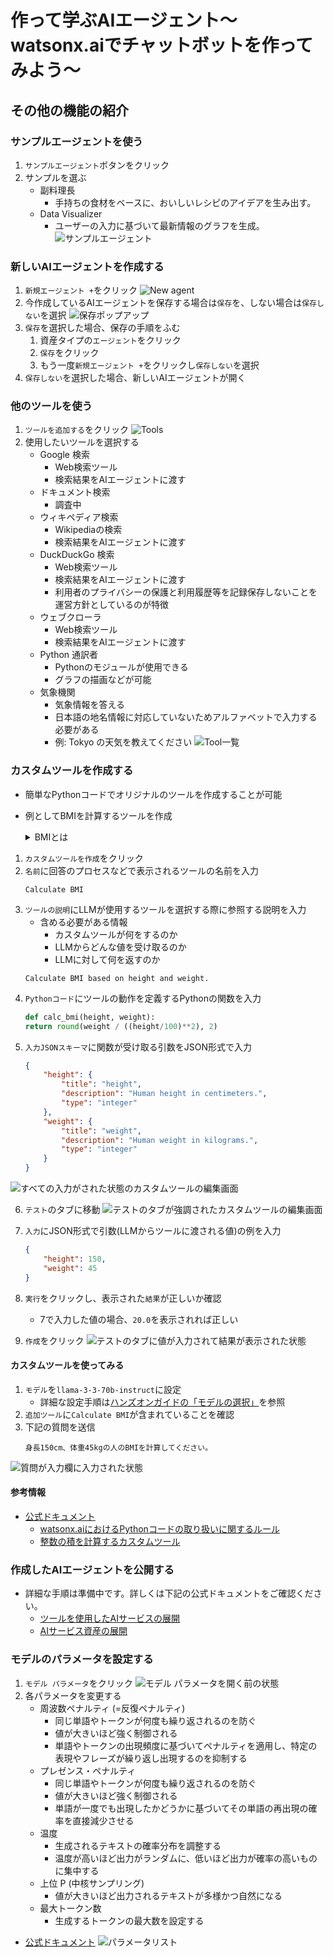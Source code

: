 # 作って学ぶAIエージェント〜watsonx.aiでチャットボットを作ってみよう〜
## その他の機能の紹介
### サンプルエージェントを使う
1. `サンプルエージェント`ボタンをクリック
2. サンプルを選ぶ
    - 副料理長
        - 手持ちの食材をベースに、おいしいレシピのアイデアを生み出す。
    - Data Visualizer
        - ユーザーの入力に基づいて最新情報のグラフを生成。
![サンプルエージェント](images/2010.png)

### 新しいAIエージェントを作成する
1. `新規エージェント +`をクリック
![New agent](images/2011.png)
2. 今作成しているAIエージェントを保存する場合は`保存`を、しない場合は`保存しない`を選択
![保存ポップアップ](images/2020.png)
3. `保存`を選択した場合、保存の手順をふむ
    1. 資産タイプの`エージェント`をクリック
    2. `保存`をクリック
    3. もう一度`新規エージェント +`をクリックし`保存しない`を選択
4. `保存しない`を選択した場合、新しいAIエージェントが開く

### 他のツールを使う
1. `ツールを追加する`をクリック
![Tools](images/2030.png)
2. 使用したいツールを選択する
    - Google 検索
        - Web検索ツール
        - 検索結果をAIエージェントに渡す
    - ドキュメント検索
        - 調査中
    - ウィキペディア検索
        - Wikipediaの検索
        - 検索結果をAIエージェントに渡す
    - DuckDuckGo 検索
        - Web検索ツール
        - 検索結果をAIエージェントに渡す
        - 利用者のプライバシーの保護と利用履歴等を記録保存しないことを運営方針としているのが特徴
    - ウェブクローラ
        - Web検索ツール
        - 検索結果をAIエージェントに渡す
    - Python 通訳者
        - Pythonのモジュールが使用できる
        - グラフの描画などが可能
    - 気象機関
        - 気象情報を答える
        - 日本語の地名情報に対応していないためアルファベットで入力する必要がある
        - 例: Tokyo の天気を教えてください
![Tool一覧](images/2040.png)

### カスタムツールを作成する
- 簡単なPythonコードでオリジナルのツールを作成することが可能
- 例としてBMIを計算するツールを作成
    <details><summary>BMIとは</summary>

    - Body Mass Indexの略で肥満度を表す指数
    </details>

1. `カスタムツールを作成`をクリック
2. `名前`に回答のプロセスなどで表示されるツールの名前を入力
    ```
    Calculate BMI
    ```
3. `ツールの説明`にLLMが使用するツールを選択する際に参照する説明を入力
    - 含める必要がある情報
        - カスタムツールが何をするのか
        - LLMからどんな値を受け取るのか
        - LLMに対して何を返すのか
    ```
    Calculate BMI based on height and weight.
    ```
4. `Pythonコード`にツールの動作を定義するPythonの関数を入力
    ```Python
    def calc_bmi(height, weight):
    return round(weight / ((height/100)**2), 2)
    ```
5. `入力JSONスキーマ`に関数が受け取る引数をJSON形式で入力
    ```JSON
    {
        "height": {
            "title": "height",
            "description": "Human height in centimeters.",
            "type": "integer"
        },
        "weight": {
            "title": "weight",
            "description": "Human weight in kilograms.",
            "type": "integer"
        }
    }
    ```
![すべての入力がされた状態のカスタムツールの編集画面](images/2050.png)

6. `テスト`のタブに移動
![テストのタブが強調されたカスタムツールの編集画面](images/2060.png)

7. `入力`にJSON形式で引数(LLMからツールに渡される値)の例を入力
    ```JSON
    {
        "height": 150,
        "weight": 45
    }
    ```
8. `実行`をクリックし、表示された`結果`が正しいか確認
    - 7で入力した値の場合、`20.0`を表示されれば正しい
9. `作成`をクリック
![テストのタブに値が入力されて結果が表示された状態](images/2070.png)

#### カスタムツールを使ってみる
1. `モデル`を`llama-3-3-70b-instruct`に設定
    - 詳細な設定手順は[ハンズオンガイドの「モデルの選択」](hands_on_guide.md#モデルの選択-1)を参照
2. `追加ツール`に`Calculate BMI`が含まれていることを確認
3. 下記の質問を送信
    ```
    身長150cm、体重45kgの人のBMIを計算してください。
    ```
![質問が入力欄に入力された状態](images/2080.png)
<!-- 
4. 回答例
![どうしてこんな答えが返ってきたのだろう？が開いた状態](images/2090.png)
![アコーディオンメニューの一番上が開いた状態](images/2100.png) -->

#### 参考情報
- [公式ドキュメント](https://dataplatform.cloud.ibm.com/docs/content/wsj/analyze-data/fm-agent-custom-tool.html?context=wx&locale=ja&audience=wdp)
    - [watsonx.aiにおけるPythonコードの取り扱いに関するルール](https://dataplatform.cloud.ibm.com/docs/content/wsj/analyze-data/fm-agent-custom-tool.html?context=wx&audience=wdp#py-func-specs)
    - [整数の積を計算するカスタムツール](https://dataplatform.cloud.ibm.com/docs/content/wsj/analyze-data/fm-agent-custom-tool.html?context=wx&audience=wdp#example-of-a-custom-tool-created-in-agent-lab)


### 作成したAIエージェントを公開する
- 詳細な手順は準備中です。詳しくは下記の公式ドキュメントをご確認ください。
    - [ツールを使用したAIサービスの展開](https://dataplatform.cloud.ibm.com/docs/content/wsj/analyze-data/ai-services-tools.html?context=wx&locale=ja&audience=wdp)
    - [AIサービス資産の展開](https://dataplatform.cloud.ibm.com/docs/content/wsj/analyze-data/ai-services-deploy.html?context=wx&locale=ja&audience=wdp)

### モデルのパラメータを設定する
1. `モデル パラメータ`をクリック
![モデル パラメータを開く前の状態](images/2110.png)
2. 各パラメータを変更する
    - 周波数ペナルティ (=反復ペナルティ)
        - 同じ単語やトークンが何度も繰り返されるのを防ぐ
        - 値が大きいほど強く制御される
        - 単語やトークンの出現頻度に基づいてペナルティを適用し、特定の表現やフレーズが繰り返し出現するのを抑制する
    - プレゼンス・ペナルティ
        - 同じ単語やトークンが何度も繰り返されるのを防ぐ
        - 値が大きいほど強く制御される
        - 単語が一度でも出現したかどうかに基づいてその単語の再出現の確率を直接減少させる
    - 温度
        - 生成されるテキストの確率分布を調整する
        - 温度が高いほど出力がランダムに、低いほど出力が確率の高いものに集中する
    - 上位 P (中核サンプリング)
        - 値が大きいほど出力されるテキストが多様かつ自然になる
    - 最大トークン数
        - 生成するトークンの最大数を設定する
- [公式ドキュメント](https://dataplatform.cloud.ibm.com/docs/content/wsj/analyze-data/fm-agent-lab.html?context=wx&locale=ja&audience=wdp#model)
![パラメータリスト](images/2120.png)
